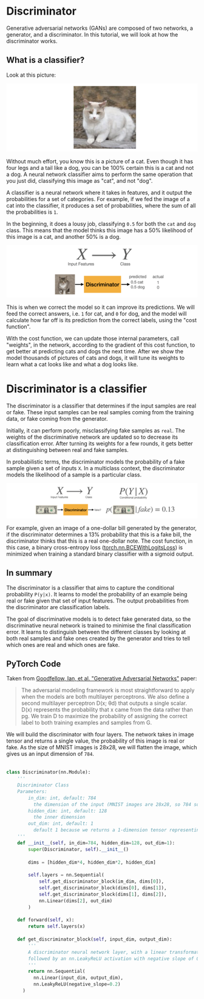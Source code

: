 # Discriminator

Generative adversarial networks (GANs) are composed of two networks, a generator, and a discriminator. In this tutorial, we will look at how the discriminator works. 

## What is a classifier?

Look at this picture:

![cat](assets/01.png)

Without much effort, you know this is a picture of a cat. Even though it has four legs and a tail like a dog, you can be 100% certain this is a cat and not a dog. A neural network classifier aims to perform the same operation that you just did, classifying this image as "cat", and not "dog".

A classifier is a neural network where it takes in features, and it output the probabilities for a set of categories. For example, if we fed the image of a cat into the classifier, it produces a set of probabilities, where the sum of all the probabilities is `1`. 

In the beginning, it does a lousy job, classifying `0.5` for both the `cat` and `dog` class. This means that the model thinks this image has a 50% likelihood of this image is a cat, and another 50% is a dog. 

![classifying](assets/02.png)

This is when we correct the model so it can improve its predictions. We will feed the correct answers, i.e. `1` for cat, and `0` for dog, and the model will calculate how far off is its prediction from the correct labels, using the "cost function". 

With the cost function, we can update those internal parameters, call "weights", in the network, according to the gradient of this cost function, to get better at predicting cats and dogs the next time. After we show the model thousands of pictures of cats and dogs, it will tune its weights to learn what a cat looks like and what a dog looks like.

# Discriminator is a classifier

The discriminator is a classifier that determines if the input samples are real or fake. These input samples can be real samples coming from the training data, or fake coming from the generator. 

Initially, it can perform poorly, misclassifying fake samples as `real`. The weights of the discriminative network are updated so to decrease its classification error. After turning its weights for a few rounds, it gets better at distinguishing between real and fake samples. 

In probabilistic terms, the discriminator models the probability of a fake sample given a set of inputs `X`. In a multiclass context, the discriminator models the likelihood of a sample is a particular class.

![probability](assets/03.png)

For example, given an image of a one-dollar bill generated by the generator, if the discriminator determines a 13% probability that this is a fake bill, the discriminator thinks that this is a real one-dollar note. The cost function, in this case, a binary cross-entropy loss ([torch.nn.BCEWithLogitsLoss](https://pytorch.org/docs/stable/generated/torch.nn.BCEWithLogitsLoss.html)) is minimized when training a standard binary classifier with a sigmoid output.

## In summary

The discriminator is a classifier that aims to capture the conditional probability `P(y|x)`. It learns to model the probability of an example being real or fake given that set of input features. The output probabilities from the discriminator are classification labels.

The goal of discriminative models is to detect fake generated data, so the discriminative neural network is trained to minimise the final classification error. It learns to distinguish between the different classes by looking at both real samples and fake ones created by the generator and tries to tell which ones are real and which ones are fake.

## PyTorch Code

Taken from [Goodfellow, Ian, et al. "Generative Adversarial Networks"](https://github.com/jinglescode/generative-adversarial-networks/blob/main/tutorials/01%20Intuition%20Behind%20GANs/assets/Generative%20Adversarial%20Networks.pdf) paper:

> The adversarial modeling framework is most straightforward to apply when the models are both multilayer perceptrons. We also define a second multilayer perceptron D(x; θd) that outputs a single scalar. D(x) represents the probability that x came from the data rather than pg. We train D to maximize the probability of assigning the correct label to both training examples and samples from G. 

We will build the discriminator with four layers. The network takes in image tensor and returns a single value, the probability of this image is real or fake. As the size of MNIST images is 28x28, we will flatten the image, which gives us an input dimension of `784`.

```python

class Discriminator(nn.Module):
    '''
    Discriminator Class
    Parameters:
        in_dim: int, default: 784
          the dimension of the input (MNIST images are 28x28, so 784 so is the default)
        hidden_dim: int, default: 128
          the inner dimension
        out_dim: int, default: 1
          default 1 because we returns a 1-dimension tensor representing fake/real
    '''
    def __init__(self, in_dim=784, hidden_dim=128, out_dim=1):
        super(Discriminator, self).__init__()

        dims = [hidden_dim*4, hidden_dim*2, hidden_dim]

        self.layers = nn.Sequential(
            self.get_discriminator_block(im_dim, dims[0]),
            self.get_discriminator_block(dims[0], dims[1]),
            self.get_discriminator_block(dims[1], dims[2]),
            nn.Linear(dims[2], out_dim)
        )

    def forward(self, x):
        return self.layers(x)
    
    def get_discriminator_block(self, input_dim, output_dim):
        '''
        A discriminator neural network layer, with a linear transformation 
        followed by an nn.LeakyReLU activation with negative slope of 0.2 
        '''
        return nn.Sequential(
          nn.Linear(input_dim, output_dim),
          nn.LeakyReLU(negative_slope=0.2)
      )

```
